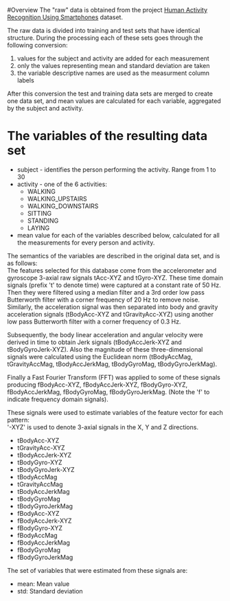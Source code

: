 #Overview
The "raw" data is obtained from the project [Human Activity Recognition Using Smartphones](http://archive.ics.uci.edu/ml/datasets/Human+Activity+Recognition+Using+Smartphones) dataset.

The raw data is divided into training and test sets that have identical structure.
During the processing each of these sets goes through the following conversion:  
1. values for the subject and activity are added for each measurement   
2. only the values representing mean and standard deviation are taken  
3. the variable descriptive names are used as the measurment column labels    

After this conversion the test and training data sets are merged to create one data set, and mean values are calculated for each variable, aggregated by the subject and activity. 

# The variables of the resulting data set

* subject - identifies the person performing the activity. Range from 1 to 30
* activity - one of the 6 activities:  
  + WALKING  
  + WALKING_UPSTAIRS  
  + WALKING_DOWNSTAIRS  
  + SITTING  
  + STANDING  
  + LAYING  
* mean value for each of the variables described below, calculated for all the measurements for every person and activity.

The semantics of the variables are described in the  original data set, and is as follows:   
The features selected for this database come from the accelerometer and gyroscope 3-axial raw signals tAcc-XYZ and tGyro-XYZ. These time domain signals (prefix 't' to denote time) were captured at a constant rate of 50 Hz. Then they were filtered using a median filter and a 3rd order low pass Butterworth filter with a corner frequency of 20 Hz to remove noise. Similarly, the acceleration signal was then separated into body and gravity acceleration signals (tBodyAcc-XYZ and tGravityAcc-XYZ) using another low pass Butterworth filter with a corner frequency of 0.3 Hz. 

Subsequently, the body linear acceleration and angular velocity were derived in time to obtain Jerk signals (tBodyAccJerk-XYZ and tBodyGyroJerk-XYZ). Also the magnitude of these three-dimensional signals were calculated using the Euclidean norm (tBodyAccMag, tGravityAccMag, tBodyAccJerkMag, tBodyGyroMag, tBodyGyroJerkMag). 

Finally a Fast Fourier Transform (FFT) was applied to some of these signals producing fBodyAcc-XYZ, fBodyAccJerk-XYZ, fBodyGyro-XYZ, fBodyAccJerkMag, fBodyGyroMag, fBodyGyroJerkMag. (Note the 'f' to indicate frequency domain signals). 

These signals were used to estimate variables of the feature vector for each pattern:  
'-XYZ' is used to denote 3-axial signals in the X, Y and Z directions.

* tBodyAcc-XYZ
* tGravityAcc-XYZ
* tBodyAccJerk-XYZ
* tBodyGyro-XYZ
* tBodyGyroJerk-XYZ
* tBodyAccMag
* tGravityAccMag
* tBodyAccJerkMag
* tBodyGyroMag
* tBodyGyroJerkMag
* fBodyAcc-XYZ
* fBodyAccJerk-XYZ
* fBodyGyro-XYZ
* fBodyAccMag
* fBodyAccJerkMag
* fBodyGyroMag
* fBodyGyroJerkMag

The set of variables that were estimated from these signals are: 

* mean: Mean value
* std: Standard deviation

